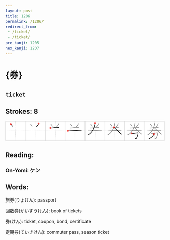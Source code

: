 ```yaml
---
layout: post
title: 1206
permalink: /1206/
redirect_from:
 - /ticket/
 - /ticket/
pre_kanji: 1205
nex_kanji: 1207
---
```


# {券}

## `ticket`

## Strokes: 8

<div class="stroke"><img src="../images/E588B8.png" /></div>

## Reading:

### On-Yomi: ケン

## Words:

旅券(りょけん): passport

回数券(かいすうけん): book of tickets

券(けん): ticket, coupon, bond, certificate

定期券(ていきけん): commuter pass, season ticket
